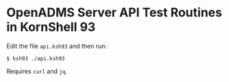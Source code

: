 # OpenADMS Server API Test Routines in KornShell 93

Edit the file `api.ksh93` and then run:

```
$ ksh93 ./api.ksh93
```

Requires `curl` and `jq`.
